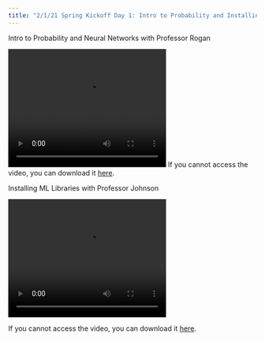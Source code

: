 ```yaml
---
title: "2/1/21 Spring Kickoff Day 1: Intro to Probability and Installing ML Libraries"
---
```

Intro to Probability and Neural Networks with Professor Rogan
 
<video width="320" height="240" controls
  src="../../../assets/SpringKickoff21/ProfRoganIntroToProb_Spring21.mp4">
Your browser does not support the video tag.
</video>
If you cannot access the video, you can download it <a href="https://drive.google.com/file/d/19Oz0HZs9l11WYddYwVPq49jF_EECM7Gi/view?usp=sharing">here</a>.


Installing ML Libraries with Professor Johnson

<video width="320" height="240" controls
  source src="../../../assets/SpringKickoff21/ProfJohnsonInstallingMLLibs_Spring21.mp4">
Your browser does not support the video tag.
</video>

If you cannot access the video, you can download it <a href="https://drive.google.com/file/d/1SSxqwM0dbXr-nKuVLn4ex026VhumxXs6/view?usp=sharing">here</a>.
